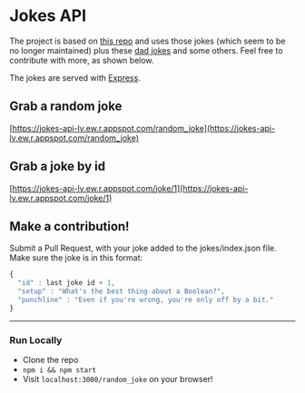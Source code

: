 # Jokes API
The project is based on [this repo](https://github.com/15Dkatz/official_joke_api) and uses those jokes (which seem to be no longer maintained) plus these [dad jokes](https://github.com/wesbos/dad-jokes) and some others. Feel free to contribute with more, as shown below.

The jokes are served with [Express](https://github.com/expressjs/express).

## Grab a random joke
[https://jokes-api-lv.ew.r.appspot.com/random_joke](https://jokes-api-lv.ew.r.appspot.com/random_joke)

## Grab a joke by id
[https://jokes-api-lv.ew.r.appspot.com/joke/1](https://jokes-api-lv.ew.r.appspot.com/joke/1)

## Make a contribution!

Submit a Pull Request, with your joke added to the jokes/index.json file. Make sure the joke is in this format:

```javascript
{
  "id" : last joke id + 1,
  "setup" : "What's the best thing about a Boolean?",
  "punchline" : "Even if you're wrong, you're only off by a bit."
}
```

***

### Run Locally
* Clone the repo
* `npm i && npm start`
* Visit `localhost:3000/random_joke` on your browser!
